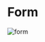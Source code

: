 # Form
![form](https://user-images.githubusercontent.com/98119218/169326116-cea8913b-fcf0-4c6e-b219-4da540d36a5a.png)
